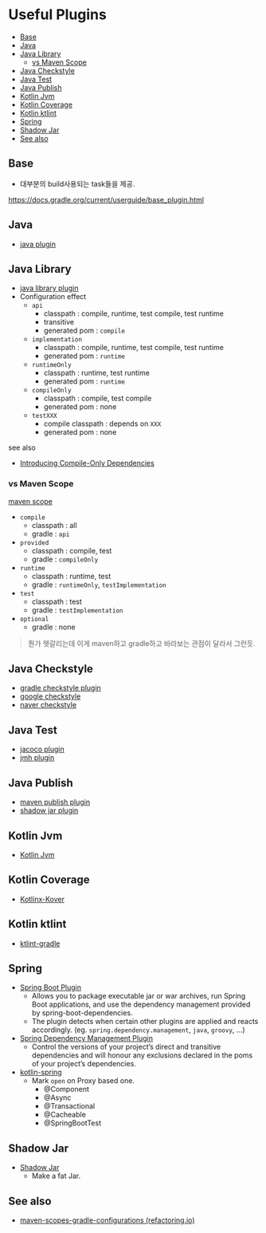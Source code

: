 # Useful Plugins

- [Base](#base)
- [Java](#java)
- [Java Library](#java-library)
  - [vs Maven Scope](#vs-maven-scope)
- [Java Checkstyle](#java-checkstyle)
- [Java Test](#java-test)
- [Java Publish](#java-publish)
- [Kotlin Jvm](#kotlin-jvm)
- [Kotlin Coverage](#kotlin-coverage)
- [Kotlin ktlint](#kotlin-ktlint)
- [Spring](#spring)
- [Shadow Jar](#shadow-jar)
- [See also](#see-also)

## Base

- 대부분의 build사용되는 task들을 제공.

https://docs.gradle.org/current/userguide/base_plugin.html

## Java

- [java plugin](https://docs.gradle.org/current/userguide/java_plugin.html)

## Java Library

- [java library plugin](https://docs.gradle.org/current/userguide/java_library_plugin.html)
- Configuration effect
  - `api`
    - classpath : compile, runtime, test compile, test runtime
    - transitive
    - generated pom : `compile`
  - `implementation`
    - classpath : compile, runtime, test compile, test runtime
    - generated pom : `runtime`
  - `runtimeOnly`
    - classpath : runtime, test runtime
    - generated pom : `runtime`
  - `compileOnly`
    - classpath : compile, test compile
    - generated pom : none
  - `testXXX`
    - compile classpath : depends on `XXX`
    - generated pom : none

see also

- [Introducing Compile-Only Dependencies](https://blog.gradle.org/introducing-compile-only-dependencies)

### vs Maven Scope

[maven scope](https://maven.apache.org/guides/introduction/introduction-to-dependency-mechanism.html#dependency-scope)

- `compile`
  - classpath : all
  - gradle : `api`
- `provided`
  - classpath : compile, test
  - gradle : `compileOnly`
- `runtime`
  - classpath : runtime, test
  - gradle : `runtimeOnly`, `testImplementation`
- `test`
  - classpath : test
  - gradle : `testImplementation`
- `optional`
  - gradle : none

> 뭔가 헷갈리는데 이게 maven하고 gradle하고 바라보는 관점이 달라서 그런듯.

## Java Checkstyle

- [gradle checkstyle plugin](https://docs.gradle.org/current/userguide/checkstyle_plugin.html)
- [google checkstyle](https://github.com/checkstyle/checkstyle/blob/master/src/main/resources/google_checks.xml)
- [naver checkstyle](https://github.com/naver/hackday-conventions-java/blob/master/rule-config/naver-checkstyle-rules.xml)

## Java Test

- [jacoco plugin](https://docs.gradle.org/current/userguide/jacoco_plugin.html)
- [jmh plugin](https://github.com/melix/jmh-gradle-plugin)

## Java Publish

- [maven publish plugin](https://docs.gradle.org/current/userguide/publishing_maven.html)
- [shadow jar plugin](https://github.com/johnrengelman/shadow)

## Kotlin Jvm

- [Kotlin Jvm](https://kotlinlang.org/docs/gradle.html#targeting-the-jvm)

## Kotlin Coverage

- [Kotlinx-Kover](https://github.com/Kotlin/kotlinx-kover)

## Kotlin ktlint

- [ktlint-gradle](https://github.com/JLLeitschuh/ktlint-gradle)

## Spring

- [Spring Boot Plugin](https://docs.spring.io/spring-boot/docs/current/gradle-plugin/reference/htmlsingle/)
  - Allows you to package executable jar or war archives, run Spring Boot applications, and use the dependency management provided by spring-boot-dependencies.
  - The plugin detects when certain other plugins are applied and reacts accordingly. (eg. `spring.dependency.management`, `java`, `groovy`, ...)
- [Spring Dependency Management Plugin](https://docs.spring.io/dependency-management-plugin/docs/current/reference/html/)
  - Control the versions of your project’s direct and transitive dependencies and will honour any exclusions declared in the poms of your project’s dependencies.
- [kotlin-spring](https://kotlinlang.org/docs/all-open-plugin.html#spring-support)
  - Mark `open` on Proxy based one.
    - @Component
    - @Async
    - @Transactional
    - @Cacheable
    - @SpringBootTest

## Shadow Jar

- [Shadow Jar](https://imperceptiblethoughts.com/shadow/introduction)
  - Make a fat Jar.

## See also

- [maven-scopes-gradle-configurations (refactoring.io)](https://reflectoring.io/maven-scopes-gradle-configurations)
